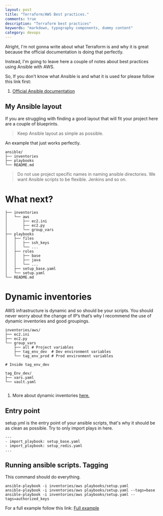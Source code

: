 ```yaml
---
layout: post
title: "Terraform/AWS Best practices."
comments: true
description: "Terraform best practices"
keywords: "markdown, typography components, dummy content"
category: devops
---
```

Alright, I'm not gonna write about what Terraform is and why it is great because 
the official documentation is doing that perfectly.

Instead, I'm going to leave here a couple of notes about best practices using Ansible with AWS.

So, If you don't know what Ansible is and what it is used for please follow this link first:
1. <a href="https://docs.ansible.com/ansible/latest/index.html">Official Ansible documentation</a>


## My Ansible layout

If you are struggling with finding a good layout that will fit your project
here are a couple of blueprints.

> Keep Ansible layout as simple as possible.

An example that just works perfectly.


```
ansible/
├── inventories
├── playbooks
└── README.md
 ``` 

> Do not use project specific names in naming ansible directories.
We want Ansible scripts to be flexible.
Jenkins and so on.

# What next?

```
├── inventories
│   └── aws
│       ├── ec2.ini
│       ├── ec2.py
│       └── group_vars
├── playbooks
│   ├── files
│   │   ├── ssh_keys
│   │   └── ...
│   ├── roles
│   │   ├── base
│   │   ├── java
│   │   └── ...
│   ├── setup_base.yaml
│   └── setup.yaml
└── README.md
```

# Dynamic inventories

AWS infrastructure is dynamic and so should be your scripts. You should never worry about the change of IP’s that’s why I recommend the use of dynamic inventories and good groupings.

```
inventories/aws/
├── ec2.ini
├── ec2.py
└── group_vars
    ├── all # Project variables
    ├── tag_env_dev  # Dev environment variables
    └── tag_env_prod # Prod environment variables

# Inside tag_env_dev

tag_Env_dev/
├── vars.yaml
└── vault.yaml


```

1. More about dynamic inventories <a href="https://docs.ansible.com/ansible/latest/user_guide/intro_dynamic_inventory.html#example-aws-ec2-external-inventory-script" target="_blank">here.</a>


## Entry point


setup.yml is the entry point of your ansible scripts, 
that's why it should be as clean as possible.
Try to only import plays in here.

```
---
- import_playbook: setup_base.yaml
- import_playbook: setup_redis.yaml
...
```


## Running ansible scripts. Tagging
This command should do everything.
```
ansible-playbook -i inventories/aws playbooks/setup.yaml
ansible-playbook -i inventories/aws playbooks/setup.yaml --tags=base
ansible-playbook -i inventories/aws playbooks/setup.yaml --tags=authorized_keys
```


For a full example follow this link:
<a href="https://github.com/raresociopath/ansible-layout-example" >Full example</a>

<div class="divider"></div>

